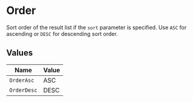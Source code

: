 # Order

Sort order of the result list if the `sort` parameter is specified. Use `ASC` for ascending or `DESC` for descending sort order.


## Values

| Name        | Value       |
| ----------- | ----------- |
| `OrderAsc`  | ASC         |
| `OrderDesc` | DESC        |